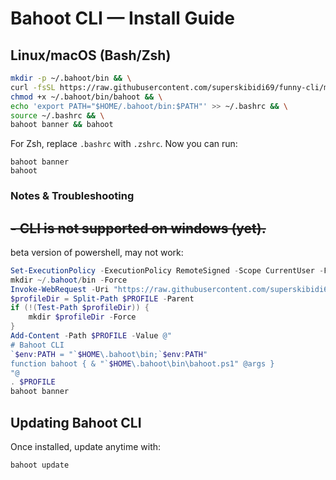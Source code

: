 
# Bahoot CLI —  Install Guide

## Linux/macOS (Bash/Zsh)
```bash
mkdir -p ~/.bahoot/bin && \
curl -fsSL https://raw.githubusercontent.com/superskibidi69/funny-cli/main/bahoot -o ~/.bahoot/bin/bahoot && \
chmod +x ~/.bahoot/bin/bahoot && \
echo 'export PATH="$HOME/.bahoot/bin:$PATH"' >> ~/.bashrc && \
source ~/.bashrc && \
bahoot banner && bahoot
```

For Zsh, replace `.bashrc` with `.zshrc`.
Now you can run:
```shell
bahoot banner
bahoot
```

### Notes & Troubleshooting
~~- CLI is not supported on windows (yet).~~
---
beta version of powershell, may not work:
```powershell
Set-ExecutionPolicy -ExecutionPolicy RemoteSigned -Scope CurrentUser -Force
mkdir ~/.bahoot/bin -Force
Invoke-WebRequest -Uri "https://raw.githubusercontent.com/superskibidi69/funny-cli/main/bahoot.ps1" -OutFile ~/.bahoot/bin/bahoot.ps1
$profileDir = Split-Path $PROFILE -Parent
if (!(Test-Path $profileDir)) {
    mkdir $profileDir -Force
}
Add-Content -Path $PROFILE -Value @"
# Bahoot CLI
`$env:PATH = "`$HOME\.bahoot\bin;`$env:PATH"
function bahoot { & "`$HOME\.bahoot\bin\bahoot.ps1" @args }
"@
. $PROFILE
bahoot banner
```
## Updating Bahoot CLI
Once installed, update anytime with:
```shell
bahoot update
```
